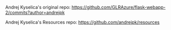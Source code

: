 Andrej Kyselica's original repo:
https://github.com/GLRAzure/flask-webapp-2/commits?author=andrejpk

Andrej Kyselica's Resources repo:
https://github.com/andrejpk/resources
